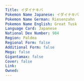 ```yaml
---
﻿Title: イダイナキバ
Pokemon Name Japanese: イダイナキバ
Pokemon Name German: Riesenzahn
Pokemon Name English: Great Tusk
Language Card: Japanese
National Dex Number: 984
Region: Paldea
Regional Form: false
Additional Form: false
Mega: false
Gigantamax: false
Cover: false
Link: 
Owned: 
---
```

